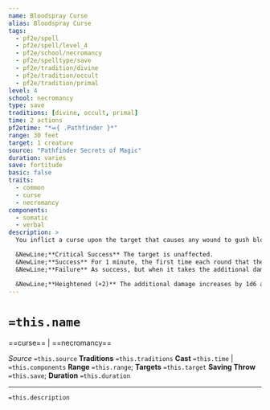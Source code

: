 ```yaml
---
name: Bloodspray Curse
alias: Bloodspray Curse
tags:
  - pf2e/spell
  - pf2e/spell/level_4
  - pf2e/school/necromancy
  - pf2e/spelltype/save
  - pf2e/tradition/divine
  - pf2e/tradition/occult
  - pf2e/tradition/primal
level: 4
school: necromancy
type: save
traditions: [divine, occult, primal]
time: 2 actions
pf2etime: "*⬺{ .Pathfinder }*"
range: 30 feet
target: 1 creature
source: "Pathfinder Secrets of Magic"
duration: varies
save: fortitude
basic: false
traits:
  - common
  - curse
  - necromancy
components:
  - somatic
  - verbal
description: >
  You inflict a curse upon the target that causes any wound to gush blood. The target must attempt a Fortitude save.

  &NewLine;**Critical Success** The target is unaffected.
  &NewLine;**Success** For 1 minute, the first time each round that the target takes at least 10 piercing or slashing damage from a single Strike, it takes 2d6 additional damage of the same type.
  &NewLine;**Failure** As success, but when it takes the additional damage, it also takes 2d6 persistent Bleed damage.

  &NewLine;**Heightened (+2)** The additional damage increases by 1d6 and the persistent bleed damage increases by 1d6.
---
```

# `=this.name`
==curse== | ==necromancy==

*Source* `=this.source`
**Traditions** `=this.traditions`
**Cast** `=this.time` | `=this.components`
**Range** `=this.range`; **Targets** `=this.target`
**Saving Throw** `=this.save`; **Duration** `=this.duration`

***
`=this.description`